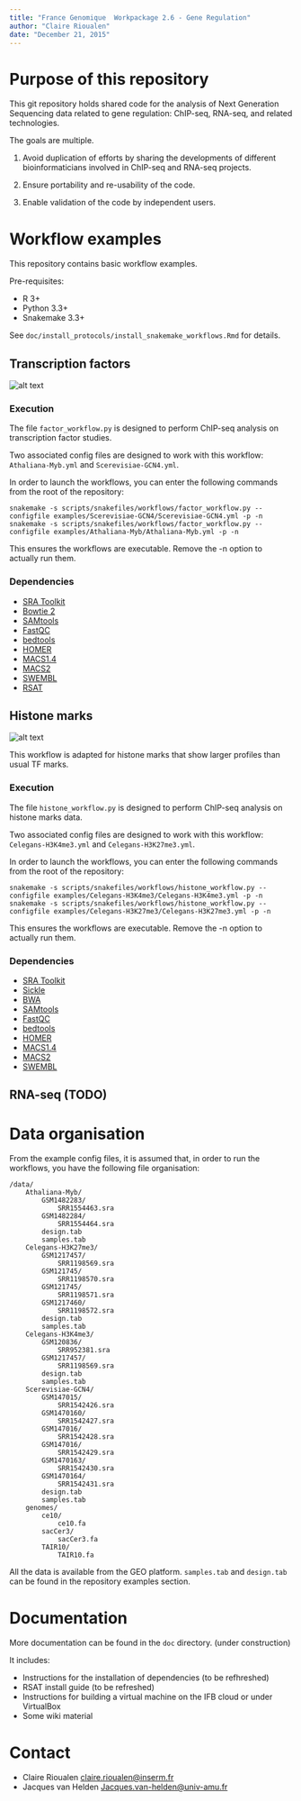 ```yaml
---
title: "France Genomique  Workpackage 2.6 - Gene Regulation"
author: "Claire Rioualen"
date: "December 21, 2015"
---
```


# Purpose of this repository

This git repository holds shared code for the analysis of Next
Generation Sequencing data related to gene regulation: ChIP-seq,
RNA-seq, and related technologies.

The goals are multiple.

1. Avoid duplication of efforts by sharing the developments of
different bioinformaticians involved in ChIP-seq and RNA-seq projects.

2. Ensure portability and re-usability of the code.

3. Enable validation of the code by independent users.

# Workflow examples

This repository contains basic workflow examples. 

Pre-requisites:

* R 3+
* Python 3.3+
* Snakemake 3.3+

See `doc/install_protocols/install_snakemake_workflows.Rmd` for details.

## Transcription factors

![alt text][factor]

### Execution 

The file `factor_workflow.py` is designed to perform ChIP-seq analysis on transcription factor studies. 

Two associated config files are designed to work with this workflow: `Athaliana-Myb.yml` and `Scerevisiae-GCN4.yml`.

In order to launch the workflows, you can enter the following commands from the root of the repository:

```
snakemake -s scripts/snakefiles/workflows/factor_workflow.py --configfile examples/Scerevisiae-GCN4/Scerevisiae-GCN4.yml -p -n
snakemake -s scripts/snakefiles/workflows/factor_workflow.py --configfile examples/Athaliana-Myb/Athaliana-Myb.yml -p -n
```
This ensures the workflows are executable. Remove the -n option to actually run them. 

### Dependencies

* [SRA Toolkit](http://www.ncbi.nlm.nih.gov/Traces/sra/sra.cgi?view=software)
* [Bowtie 2](http://bowtie-bio.sourceforge.net/)
* [SAMtools](http://samtools.sourceforge.net/)
* [FastQC](http://www.bioinformatics.babraham.ac.uk/projects/fastqc/)
* [bedtools](http://bedtools.readthedocs.org/)
* [HOMER](http://homer.salk.edu/homer/index.html)
* [MACS1.4](http://liulab.dfci.harvard.edu/MACS/index.html)
* [MACS2](https://github.com/taoliu/MACS/)
* [SWEMBL](http://www.ebi.ac.uk/~swilder/SWEMBL/)
* [RSAT](http://rsat.eu/)


## Histone marks

![alt text][histone]

This workflow is adapted for histone marks that show larger profiles than usual TF marks. 

### Execution 

The file `histone_workflow.py` is designed to perform ChIP-seq analysis on histone marks data. 

Two associated config files are designed to work with this workflow: `Celegans-H3K4me3.yml` and `Celegans-H3K27me3.yml`.

In order to launch the workflows, you can enter the following commands from the root of the repository:

```
snakemake -s scripts/snakefiles/workflows/histone_workflow.py --configfile examples/Celegans-H3K4me3/Celegans-H3K4me3.yml -p -n
snakemake -s scripts/snakefiles/workflows/histone_workflow.py --configfile examples/Celegans-H3K27me3/Celegans-H3K27me3.yml -p -n
```
This ensures the workflows are executable. Remove the -n option to actually run them. 

### Dependencies

* [SRA Toolkit](http://www.ncbi.nlm.nih.gov/Traces/sra/sra.cgi?view=software)
* [Sickle](https://github.com/najoshi/sickle)
* [BWA](http://bio-bwa.sourceforge.net/)
* [SAMtools](http://samtools.sourceforge.net/)
* [FastQC](http://www.bioinformatics.babraham.ac.uk/projects/fastqc/)
* [bedtools](http://bedtools.readthedocs.org/)
* [HOMER](http://homer.salk.edu/homer/index.html)
* [MACS1.4](http://liulab.dfci.harvard.edu/MACS/index.html)
* [MACS2](https://github.com/taoliu/MACS/)
* [SWEMBL](http://www.ebi.ac.uk/~swilder/SWEMBL/)

## RNA-seq (TODO)

# Data organisation

From the example config files, it is assumed that, in order to run the workflows, you have the following file organisation:

```
/data/
    Athaliana-Myb/
        GSM1482283/
            SRR1554463.sra
        GSM1482284/
            SRR1554464.sra
        design.tab
        samples.tab
    Celegans-H3K27me3/
        GSM1217457/
            SRR1198569.sra
        GSM121745/
            SRR1198570.sra
        GSM121745/
            SRR1198571.sra
        GSM1217460/
            SRR1198572.sra
        design.tab
        samples.tab
    Celegans-H3K4me3/
        GSM120836/
            SRR952381.sra
        GSM1217457/
            SRR1198569.sra
        design.tab
        samples.tab
    Scerevisiae-GCN4/
        GSM147015/
            SRR1542426.sra
        GSM1470160/
            SRR1542427.sra
        GSM147016/
            SRR1542428.sra
        GSM147016/
            SRR1542429.sra
        GSM1470163/
            SRR1542430.sra
        GSM1470164/
            SRR1542431.sra
        design.tab
        samples.tab
    genomes/
        ce10/
            ce10.fa
        sacCer3/
            sacCer3.fa
        TAIR10/
            TAIR10.fa
```

All the data is available from the GEO platform. `samples.tab` and `design.tab` can be found in the repository examples section. 

# Documentation

More documentation can be found in the `doc` directory. (under construction)

It includes: 

* Instructions for the installation of dependencies (to be refhreshed)
* RSAT install guide (to be refreshed)
* Instructions for building a virtual machine on the IFB cloud or under VirtualBox
* Some wiki material



# Contact

- Claire Rioualen <claire.rioualen@inserm.fr>
- Jacques van Helden <Jacques.van-helden@univ-amu.fr>


[factor]: https://github.com/rioualen/gene-regulation/blob/master/examples/factor.png
[histone]: https://github.com/rioualen/gene-regulation/blob/master/examples/histone.png
